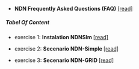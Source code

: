 

   -  <b>NDN Frequently Asked Questions (FAQ)</b> [[read] ](https://named-data.net/project/faq/) 

##### Tabel Of Content

   -  exercise 1: <b>Instalation NDNSIm </b>[[read] ](https://github.com/Telmat2015/NDNWork/tree/master/NDN-Installation) 
   
   -  exercise 2: <b>Secenario NDN-Simple </b>[[read] ](https://github.com/Telmat2015/NDNWork/tree/master/SecenarioNDN-Simple)
   
   - exercise 3: <b>Secenario NDN-GRID </b>[[read] ](https://github.com/Telmat2015/NDNWork/tree/master/SecenarioNDN-Grid)
